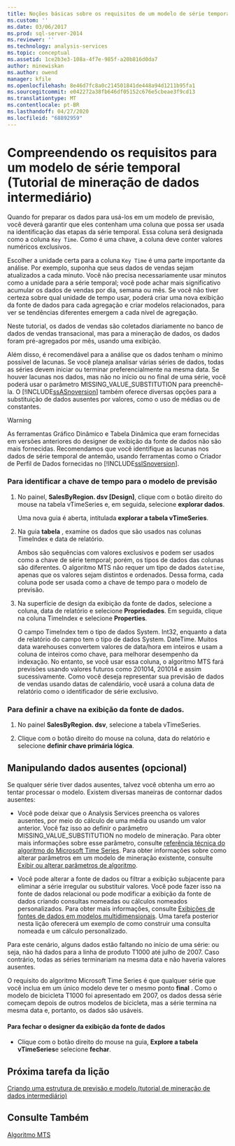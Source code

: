 ```yaml
---
title: Noções básicas sobre os requisitos de um modelo de série temporal (tutorial de mineração de dados intermediário) | Microsoft Docs
ms.custom: ''
ms.date: 03/06/2017
ms.prod: sql-server-2014
ms.reviewer: ''
ms.technology: analysis-services
ms.topic: conceptual
ms.assetid: 1ce2b3e3-108a-4f7e-985f-a20b816d0da7
author: minewiskan
ms.author: owend
manager: kfile
ms.openlocfilehash: 8e46d7fc8a0c214501841de448a94d1211b95fa1
ms.sourcegitcommit: e042272a38fb646df05152c676e5cbeae3f9cd13
ms.translationtype: MT
ms.contentlocale: pt-BR
ms.lasthandoff: 04/27/2020
ms.locfileid: "68892959"
---
```

# <a name="understanding-the-requirements-for-a-time-series-model-intermediate-data-mining-tutorial"></a>Compreendendo os requisitos para um modelo de série temporal (Tutorial de mineração de dados intermediário)
  Quando for preparar os dados para usá-los em um modelo de previsão, você deverá garantir que eles contenham uma coluna que possa ser usada na identificação das etapas da série temporal. Essa coluna será designada como a coluna `Key Time`. Como é uma chave, a coluna deve conter valores numéricos exclusivos.  
  
 Escolher a unidade certa para a coluna `Key Time` é uma parte importante da análise. Por exemplo, suponha que seus dados de vendas sejam atualizados a cada minuto. Você não precisa necessariamente usar minutos como a unidade para a série temporal; você pode achar mais significativo acumular os dados de vendas por dia, semana ou mês. Se você não tiver certeza sobre qual unidade de tempo usar, poderá criar uma nova exibição da fonte de dados para cada agregação e criar modelos relacionados, para ver se tendências diferentes emergem a cada nível de agregação.  
  
 Neste tutorial, os dados de vendas são coletados diariamente no banco de dados de vendas transacional, mas para a mineração de dados, os dados foram pré-agregados por mês, usando uma exibição.  
  
 Além disso, é recomendável para a análise que os dados tenham o mínimo possível de lacunas. Se você planeja analisar várias séries de dados, todas as séries devem iniciar ou terminar preferencialmente na mesma data. Se houver lacunas nos dados, mas não no início ou no final de uma série, você poderá usar o parâmetro MISSING_VALUE_SUBSTITUTION para preenchê-la. O [!INCLUDE[ssASnoversion](../includes/ssasnoversion-md.md)] também oferece diversas opções para a substituição de dados ausentes por valores, como o uso de médias ou de constantes.  
  
> [!WARNING]  
>  As ferramentas Gráfico Dinâmico e Tabela Dinâmica que eram fornecidas em versões anteriores do designer de exibição da fonte de dados não são mais fornecidas. Recomendamos que você identifique as lacunas nos dados de série temporal de antemão, usando ferramentas como o Criador de Perfil de Dados fornecidas no [!INCLUDE[ssISnoversion](../includes/ssisnoversion-md.md)].  
  
### <a name="to-identify-the-time-key-for-the-forecasting-model"></a>Para identificar a chave de tempo para o modelo de previsão  
  
1.  No painel, **SalesByRegion. dsv [Design]**, clique com o botão direito do mouse na tabela vTimeSeries e, em seguida, selecione **explorar dados**.  
  
     Uma nova guia é aberta, intitulada **explorar a tabela vTimeSeries**.  
  
2.  Na guia **tabela** , examine os dados que são usados nas colunas TimeIndex e data de relatório.  
  
     Ambos são sequências com valores exclusivos e podem ser usados como a chave de série temporal; porém, os tipos de dados das colunas são diferentes. O algoritmo MTS não requer um tipo de dados `datetime`, apenas que os valores sejam distintos e ordenados. Dessa forma, cada coluna pode ser usada como a chave de tempo para o modelo de previsão.  
  
3.  Na superfície de design da exibição da fonte de dados, selecione a coluna, data de relatório e selecione **Propriedades**. Em seguida, clique na coluna TimeIndex e selecione **Properties**.  
  
     O campo TimeIndex tem o tipo de dados System. Int32, enquanto a data de relatório do campo tem o tipo de dados System. DateTime. Muitos data warehouses convertem valores de data/hora em inteiros e usam a coluna de inteiros como chave, para melhorar desempenho da indexação. No entanto, se você usar essa coluna, o algoritmo MTS fará previsões usando valores futuros como 201014, 201014 e assim sucessivamente. Como você deseja representar sua previsão de dados de vendas usando datas de calendário, você usará a coluna data de relatório como o identificador de série exclusivo.  
  
### <a name="to-set-the-key-in-the-data-source-view"></a>Para definir a chave na exibição da fonte de dados.  
  
1.  No painel **SalesByRegion. dsv**, selecione a tabela vTimeSeries.  
  
2.  Clique com o botão direito do mouse na coluna, data do relatório e selecione **definir chave primária lógica**.  
  
## <a name="handling-missing-data-optional"></a>Manipulando dados ausentes (opcional)  
 Se qualquer série tiver dados ausentes, talvez você obtenha um erro ao tentar processar o modelo. Existem diversas maneiras de contornar dados ausentes:  
  
-   Você pode deixar que o Analysis Services preencha os valores ausentes, por meio do cálculo de uma média ou usando um valor anterior. Você faz isso ao definir o parâmetro MISSING_VALUE_SUBSTITUTION no modelo de mineração. Para obter mais informações sobre esse parâmetro, consulte [referência técnica do algoritmo do Microsoft Time Series](../../2014/analysis-services/data-mining/microsoft-time-series-algorithm-technical-reference.md). Para obter informações sobre como alterar parâmetros em um modelo de mineração existente, consulte [Exibir ou alterar parâmetros de algoritmo](../../2014/analysis-services/data-mining/view-or-change-algorithm-parameters.md).  
  
-   Você pode alterar a fonte de dados ou filtrar a exibição subjacente para eliminar a série irregular ou substituir valores. Você pode fazer isso na fonte de dados relacional ou pode modificar a exibição da fonte de dados criando consultas nomeadas ou cálculos nomeados personalizados. Para obter mais informações, consulte [Exibições de fontes de dados em modelos multidimensionais](https://docs.microsoft.com/analysis-services/multidimensional-models/data-source-views-in-multidimensional-models). Uma tarefa posterior nesta lição oferecerá um exemplo de como construir uma consulta nomeada e um cálculo personalizado.  
  
 Para este cenário, alguns dados estão faltando no início de uma série: ou seja, não há dados para a linha de produto T1000 até julho de 2007. Caso contrário, todas as séries terminariam na mesma data e não haveria valores ausentes.  
  
 O requisito do algoritmo Microsoft Time Series é que qualquer série que você inclua em um único modelo deve ter o mesmo ponto **final** . Como o modelo de bicicleta T1000 foi apresentado em 2007, os dados dessa série começam depois de outros modelos de bicicleta, mas a série termina na mesma data e, portanto, os dados são usáveis.  
  
#### <a name="to-close-the-data-source-view-designer"></a>Para fechar o designer da exibição da fonte de dados  
  
-   Clique com o botão direito do mouse na guia, **Explore a tabela vTimeSeries**e selecione **fechar**.  
  
## <a name="next-task-in-lesson"></a>Próxima tarefa da lição  
 [Criando uma estrutura de previsão e modelo &#40;tutorial de mineração de dados intermediário&#41;](../../2014/tutorials/creating-a-forecasting-structure-and-model-intermediate-data-mining-tutorial.md)  
  
## <a name="see-also"></a>Consulte Também  
 [Algoritmo MTS](../../2014/analysis-services/data-mining/microsoft-time-series-algorithm.md)  
  
  

